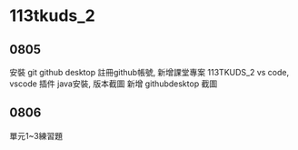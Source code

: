 # 113tkuds_2


## 0805
安裝 git github desktop
註冊github帳號, 新增課堂專案 113TKUDS_2
vs code, vscode 插件
java安裝, 版本截圖
新增 githubdesktop 截圖
## 0806
單元1~3練習題
